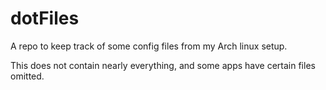 # dotFiles
A repo to keep track of some config files from my Arch linux setup.

This does not contain nearly everything, and some apps have certain files omitted.
